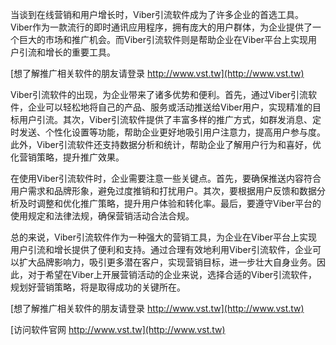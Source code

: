 当谈到在线营销和用户增长时，Viber引流软件成为了许多企业的首选工具。Viber作为一款流行的即时通讯应用程序，拥有庞大的用户群体，为企业提供了一个巨大的市场和推广机会。而Viber引流软件则是帮助企业在Viber平台上实现用户引流和增长的重要工具。

[想了解推广相关软件的朋友请登录 http://www.vst.tw](http://www.vst.tw)

Viber引流软件的出现，为企业带来了诸多优势和便利。首先，通过Viber引流软件，企业可以轻松地将自己的产品、服务或活动推送给Viber用户，实现精准的目标用户引流。其次，Viber引流软件提供了丰富多样的推广方式，如群发消息、定时发送、个性化设置等功能，帮助企业更好地吸引用户注意力，提高用户参与度。此外，Viber引流软件还支持数据分析和统计，帮助企业了解用户行为和喜好，优化营销策略，提升推广效果。

在使用Viber引流软件时，企业需要注意一些关键点。首先，要确保推送内容符合用户需求和品牌形象，避免过度推销和打扰用户。其次，要根据用户反馈和数据分析及时调整和优化推广策略，提升用户体验和转化率。最后，要遵守Viber平台的使用规定和法律法规，确保营销活动合法合规。

总的来说，Viber引流软件作为一种强大的营销工具，为企业在Viber平台上实现用户引流和增长提供了便利和支持。通过合理有效地利用Viber引流软件，企业可以扩大品牌影响力，吸引更多潜在客户，实现营销目标，进一步壮大自身业务。因此，对于希望在Viber上开展营销活动的企业来说，选择合适的Viber引流软件，规划好营销策略，将是取得成功的关键所在。

[想了解推广相关软件的朋友请登录 http://www.vst.tw](http://www.vst.tw)


[访问软件官网 http://www.vst.tw](http://www.vst.tw)
